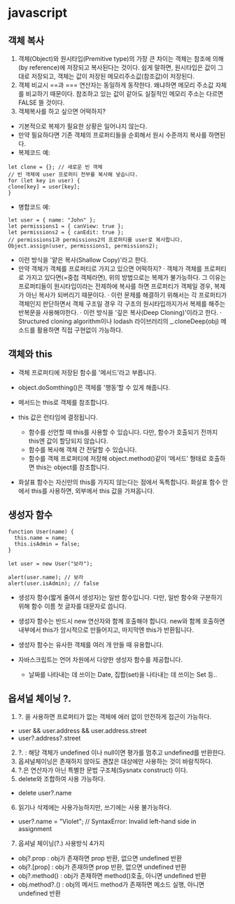# javascript

## 객체 복사
1. 객체(Object)와 원시타입(Premitive type)의 가장 큰 차이는 객체는 참조에 의해(by reference)에 저장되고 복사된다는 것이다. 쉽게 말하면, 원시타입은 값이 그대로 저장되고, 객체는 값이 저장된 메모리주소값(참조값)이 저장된다.
2. 객체 비교시 ==과 === 연산자는 동일하게 동작한다. 왜냐하면 메모리 주소값 자체를 비교하기 때문이다. 참조하고 있는 값이 같아도 실질적인 메모리 주소는 다르면 FALSE 뜰 것이다.
3. 객체복사를 하고 싶으면 어떡하지?
- 기본적으로 복제가 필요한 상황은 일어나지 않는다.
- 만약 필요하다면 기존 객체의 프로퍼티들을 순회해서 원시 수준까지 복사를 하면된다.
- 복제코드 예:
```
let clone = {}; // 새로운 빈 객체
// 빈 객체에 user 프로퍼티 전부를 복사해 넣습니다.
for (let key in user) {
clone[key] = user[key];
}
```
- 병합코드 예:
```
let user = { name: "John" };
let permissions1 = { canView: true };
let permissions2 = { canEdit: true };
// permissions1과 permissions2의 프로퍼티를 user로 복사합니다.
Object.assign(user, permissions1, permissions2);
```
- 이런 방식을 '얕은 복사(Shallow Copy)'라고 한다.
- 만약 객체가 객체를 프로퍼티로 가지고 있으면 어떡하지?
· 객체가 객체를 프로퍼티로 가지고 있다면(=중첩 객체라면), 위의 방법으로는 복제가 불가능하다. 그 이유는 프로퍼티들이 원시타입이라는 전제하에 복사를 하면 프로퍼티가 객체일 경우, 복제가 아닌 복사가 되버리기 때문이다.
· 이런 문제를 해결하기 위해서는 각 프로퍼티가 객체인지 판단하면서 객체 구조일 경우 각 구조의 원시타입까지가서 복제를 해주는 반복문을 사용해야한다.
· 이런 방식을 '깊은 복사(Deep Cloning)'이라고 한다.
· Structured cloning algorithm이나 lodash 라이브러리의 _.cloneDeep(obj) 메소드를 활용하면 직접 구현없이 가능하다.

## 객체와 this

* 객체 프로퍼티에 저장된 함수를 '메서드’라고 부릅니다.
* object.doSomthing()은 객체를 '행동’할 수 있게 해줍니다.
* 메서드는 this로 객체를 참조합니다.

* this 값은 런타임에 결정됩니다.
  * 함수를 선언할 때 this를 사용할 수 있습니다. 다만, 함수가 호출되기 전까지 this엔 값이 할당되지 않습니다.
  * 함수를 복사해 객체 간 전달할 수 있습니다.
  * 함수를 객체 프로퍼티에 저장해 object.method()같이 ‘메서드’ 형태로 호출하면 this는 object를 참조합니다.
* 화살표 함수는 자신만의 this를 가지지 않는다는 점에서 독특합니다. 화살표 함수 안에서 this를 사용하면, 외부에서 this 값을 가져옵니다.

## 생성자 함수

```
function User(name) {
  this.name = name;
  this.isAdmin = false;
}

let user = new User("보라");

alert(user.name); // 보라
alert(user.isAdmin); // false
```

* 생성자 함수(짧게 줄여서 생성자)는 일반 함수입니다. 다만, 일반 함수와 구분하기 위해 함수 이름 첫 글자를 대문자로 씁니다.
* 생성자 함수는 반드시 new 연산자와 함께 호출해야 합니다. new와 함께 호출하면 내부에서 this가 암시적으로 만들어지고, 마지막엔 this가 반환됩니다.
* 생성자 함수는 유사한 객체를 여러 개 만들 때 유용합니다.

* 자바스크립트는 언어 차원에서 다양한 생성자 함수를 제공합니다. 
  * 날짜를 나타내는 데 쓰이는 Date, 집합(set)을 나타내는 데 쓰이는 Set 등..

## 옵셔널 체이닝 ?.

1. ?. 을 사용하면 프로퍼티가 없는 객체에 에러 없이 안전하게 접근이 가능하다.
- user && user.address && user.address.street
- user?.address?.street
2. ?. : 해당 객체가 undefined 이나 null이면 평가를 멈추고 undefined를 반환한다.
3. 옵셔널체이닝은 존재하지 않아도 괜찮은 대상에만 사용하는 것이 바람직하다.
4. ?.은 연산자가 아닌 특별한 문법 구조체(Sysnatx construct) 이다.
5. delete와 조합하여 사용 가능하다.
- delete user?.name
6. 읽기나 삭제에는 사용가능하지만, 쓰기에는 사용 불가능하다.
- user?.name = "Violet"; // SyntaxError: Invalid left-hand side in assignment
7. 옵셔널 체이닝(?.) 사용방식 4가지
- obj?.prop : obj가 존재하면 prop 반환, 없으면 undefined 반환
- obj?.[prop] : obj가 존재하면 prop 반환, 없으면 undefined 반환
- obj?.method() : obj가 존재하면 method()호출, 아니면 undefined 반환
- obj.method?.() : obj의 메서드 method가 존재하면 메소드 실행, 아니면 undefined 반환
